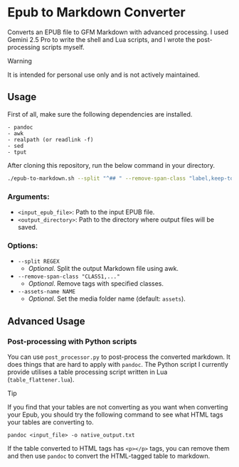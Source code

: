 # Epub to Markdown Converter

Converts an EPUB file to GFM Markdown with advanced processing. I used Gemini 2.5 Pro to write the shell and Lua scripts, and I wrote the post-processing scripts myself.

> [!Warning]
> It is intended for personal use only and is not actively maintained.

## Usage

First of all, make sure the following dependencies are installed.

```text
- pandoc
- awk
- realpath (or readlink -f)
- sed
- tput
```

After cloning this repository, run the below command in your directory.

```bash
./epub-to-markdown.sh --split "^## " --remove-span-class "label,keep-together" book.epub ./out
```
### Arguments:
  - `<input_epub_file>`: Path to the input EPUB file.  
  - `<output_directory>`: Path to the directory where output files will be saved.

### Options:
  - `--split REGEX`
    - *Optional*. Split the output Markdown file using awk.
  - `--remove-span-class "CLASS1,..."`
    - *Optional*. Remove <span> tags with specified classes.
  - `--assets-name NAME` 
    - *Optional*. Set the media folder name (default: `assets`).

## Advanced Usage

### Post-processing with Python scripts

You can use `post_processor.py` to post-process the converted markdown. It does things that are hard to apply with `pandoc`. The Python script I currently provide utilises a table processing script written in Lua (`table_flattener.lua`).

> [!Tip]
> If you find that your tables are not converting as you want when converting your Epub, you should try the following command to see what HTML tags your tables are converting to.
> ```
> pandoc <input_file> -o native_output.txt
> ```
> If the table converted to HTML tags has `<p></p>` tags, you can remove them and then use `pandoc` to convert the HTML-tagged table to markdown.

